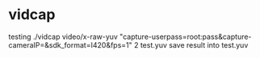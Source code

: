 # vidcap
testing
./vidcap video/x-raw-yuv "capture-userpass=root:pass&capture-cameraIP=<camera IP>&sdk_format=I420&fps=1" 2 test.yuv
save result into test.yuv